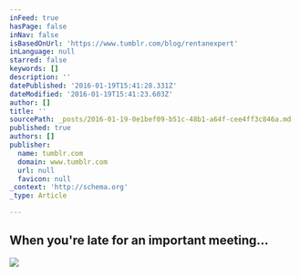 ```yaml
---
inFeed: true
hasPage: false
inNav: false
isBasedOnUrl: 'https://www.tumblr.com/blog/rentanexpert'
inLanguage: null
starred: false
keywords: []
description: ''
datePublished: '2016-01-19T15:41:28.331Z'
dateModified: '2016-01-19T15:41:23.603Z'
author: []
title: ''
sourcePath: _posts/2016-01-19-0e1bef09-b51c-48b1-a64f-cee4ff3c846a.md
published: true
authors: []
publisher:
  name: tumblr.com
  domain: www.tumblr.com
  url: null
  favicon: null
_context: 'http://schema.org'
_type: Article

---
```

## **When you're late for an important meeting...**
![](https://s3-us-west-2.amazonaws.com/the-grid-img/p/70397437a34cb1da35e3638e2e5433073df590ea.gif)